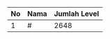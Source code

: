 | No | Nama            | Jumlah Level |
|----|-----------------|--------------|
| 1  | #    |    2648        |
